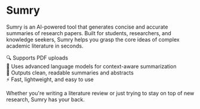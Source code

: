 # Sumry
Sumry is an AI-powered tool that generates concise and accurate summaries of research papers. Built for students, researchers, and knowledge seekers, Sumry helps you grasp the core ideas of complex academic literature in seconds.<br>

🔍 Supports PDF uploads <br>
🧠 Uses advanced language models for context-aware summarization<br>
📝 Outputs clean, readable summaries and abstracts<br>
⚡ Fast, lightweight, and easy to use<br>

Whether you're writing a literature review or just trying to stay on top of new research, Sumry has your back.

